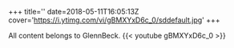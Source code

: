 +++
title=''
date=2018-05-11T16:05:13Z
cover='https://i.ytimg.com/vi/gBMXYxD6c_0/sddefault.jpg'
+++

All content belongs to GlennBeck.
{{< youtube gBMXYxD6c_0 >}}
